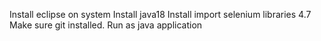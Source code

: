 Install eclipse on system
Install java18
Install import selenium libraries 4.7
Make sure git installed.
Run as java application
